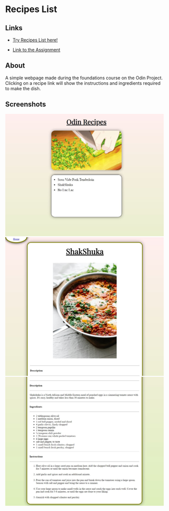 # Recipes List

## Links
- [Try Recipes List here!](https://Appletri.github.io/odin-recipes)

- [Link to the Assignment](https://www.theodinproject.com/paths/foundations/courses/foundations/lessons/recipes)

## About
A simple webpage made during the foundations course on the Odin Project. Clicking on a recipe link will show the instructions and ingredients required to make the dish.

## Screenshots
![](https://github.com/Appletri/Appletri/blob/main/assets/odin-recipes-1.JPG)
![](https://github.com/Appletri/Appletri/blob/main/assets/odin-recipes-2.JPG)
![](https://github.com/Appletri/Appletri/blob/main/assets/odin-recipes-3.JPG)
